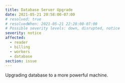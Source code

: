 ```yaml
---
title: Database Server Upgrade
date: 2021-05-21 20:58:00-07:00
# resolved: true
# resolvedWhen: 2021-05-21 22:28:00-07:00
# Possible severity levels: down, disrupted, notice
severity: notice
affected:
  - reader
  - billing
  - workers
  - database
section: issue
---
```


Upgrading database to a more powerful machine.
